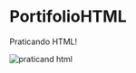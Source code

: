 # PortifolioHTML


Praticando HTML!

![praticand html](https://user-images.githubusercontent.com/44277503/192216505-fa035ee6-5fe6-4617-8172-f54958054918.PNG)
